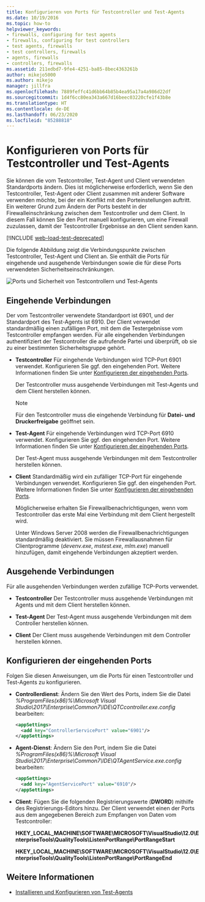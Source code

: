 ```yaml
---
title: Konfigurieren von Ports für Testcontroller und Test-Agents
ms.date: 10/19/2016
ms.topic: how-to
helpviewer_keywords:
- firewalls, configuring for test agents
- firewalls, configuring for test controllers
- test agents, firewalls
- test controllers, firewalls
- agents, firewalls
- controllers, firewalls
ms.assetid: 211edbd7-9fe4-4251-ba85-8bec4363261b
author: mikejo5000
ms.author: mikejo
manager: jillfra
ms.openlocfilehash: 7889feffc41d6bb64b85b4ea95a17a4a986d22df
ms.sourcegitcommit: 1d4f6cc80ea343a667d16beec03220cfe1f43b8e
ms.translationtype: HT
ms.contentlocale: de-DE
ms.lasthandoff: 06/23/2020
ms.locfileid: "85288818"
---
```

# <a name="configure-ports-for-test-controllers-and-test-agents"></a>Konfigurieren von Ports für Testcontroller und Test-Agents

Sie können die vom Testcontroller, Test-Agent und Client verwendeten Standardports ändern. Dies ist möglicherweise erforderlich, wenn Sie den Testcontroller, Test-Agent oder Client zusammen mit anderer Software verwenden möchte, bei der ein Konflikt mit den Porteinstellungen auftritt. Ein weiterer Grund zum Ändern der Ports besteht in der Firewalleinschränkung zwischen dem Testcontroller und dem Client. In diesem Fall können Sie den Port manuell konfigurieren, um eine Firewall zuzulassen, damit der Testcontroller Ergebnisse an den Client senden kann.

[!INCLUDE [web-load-test-deprecated](includes/web-load-test-deprecated.md)]

Die folgende Abbildung zeigt die Verbindungspunkte zwischen Testcontroller, Test-Agent und Client an. Sie enthält die Ports für eingehende und ausgehende Verbindungen sowie die für diese Ports verwendeten Sicherheitseinschränkungen.

![Ports und Sicherheit von Testcontrollern und Test-Agents](../test/media/test-controller-agent-firewall.png)

## <a name="incoming-connections"></a>Eingehende Verbindungen

Der vom Testcontroller verwendete Standardport ist 6901, und der Standardport des Test-Agents ist 6910. Der Client verwendet standardmäßig einen zufälligen Port, mit dem die Testergebnisse vom Testcontroller empfangen werden. Für alle eingehenden Verbindungen authentifiziert der Testcontroller die aufrufende Partei und überprüft, ob sie zu einer bestimmten Sicherheitsgruppe gehört.

- **Testcontroller** Für eingehende Verbindungen wird TCP-Port 6901 verwendet. Konfigurieren Sie ggf. den eingehenden Port. Weitere Informationen finden Sie unter [Konfigurieren der eingehenden Ports](#configure-the-incoming-ports).

    Der Testcontroller muss ausgehende Verbindungen mit Test-Agents und dem Client herstellen können.

    > [!NOTE]
    > Für den Testcontroller muss die eingehende Verbindung für **Datei- und Druckerfreigabe** geöffnet sein.

- **Test-Agent** Für eingehende Verbindungen wird TCP-Port 6910 verwendet. Konfigurieren Sie ggf. den eingehenden Port. Weitere Informationen finden Sie unter [Konfigurieren der eingehenden Ports](#configure-the-incoming-ports).

   Der Test-Agent muss ausgehende Verbindungen mit dem Testcontroller herstellen können.

- **Client** Standardmäßig wird ein zufälliger TCP-Port für eingehende Verbindungen verwendet. Konfigurieren Sie ggf. den eingehenden Port. Weitere Informationen finden Sie unter [Konfigurieren der eingehenden Ports](#configure-the-incoming-ports).

   Möglicherweise erhalten Sie Firewallbenachrichtigungen, wenn vom Testcontroller das erste Mal eine Verbindung mit dem Client hergestellt wird.

   Unter Windows Server 2008 werden die Firewallbenachrichtigungen standardmäßig deaktiviert. Sie müssen Firewallausnahmen für Clientprogramme (*devenv.exe*, *mstest.exe*, *mlm.exe*) manuell hinzufügen, damit eingehende Verbindungen akzeptiert werden.

## <a name="outgoing-connections"></a>Ausgehende Verbindungen

Für alle ausgehenden Verbindungen werden zufällige TCP-Ports verwendet.

- **Testcontroller** Der Testcontroller muss ausgehende Verbindungen mit Agents und mit dem Client herstellen können.

- **Test-Agent** Der Test-Agent muss ausgehende Verbindungen mit dem Controller herstellen können.

- **Client** Der Client muss ausgehende Verbindungen mit dem Controller herstellen können.

## <a name="configure-the-incoming-ports"></a>Konfigurieren der eingehenden Ports

Folgen Sie diesen Anweisungen, um die Ports für einen Testcontroller und Test-Agents zu konfigurieren.

- **Controllerdienst**: Ändern Sie den Wert des Ports, indem Sie die Datei *%ProgramFiles(x86)%\Microsoft Visual Studio\2017\Enterprise\Common7\IDE\QTCcontroller.exe.config* bearbeiten:

    ```xml
    <appSettings>
      <add key="ControllerServicePort" value="6901"/>
    </appSettings>
    ```

- **Agent-Dienst**: Ändern Sie den Port, indem Sie die Datei *%ProgramFiles(x86)%\Microsoft Visual Studio\2017\Enterprise\Common7\IDE\QTAgentService.exe.config* bearbeiten:

    ```xml
    <appSettings>
      <add key="AgentServicePort" value="6910"/>
    </appSettings>
    ```

- **Client**: Fügen Sie die folgenden Registrierungswerte (**DWORD**) mithilfe des Registrierungs-Editors hinzu. Der Client verwendet einen der Ports aus dem angegebenen Bereich zum Empfangen von Daten vom Testcontroller:

     **HKEY_LOCAL_MACHINE\SOFTWARE\MICROSOFT\VisualStudio\12.0\EnterpriseTools\QualityTools\ListenPortRange\PortRangeStart**

     **HKEY_LOCAL_MACHINE\SOFTWARE\MICROSOFT\VisualStudio\12.0\EnterpriseTools\QualityTools\ListenPortRange\PortRangeEnd**

## <a name="see-also"></a>Weitere Informationen

- [Installieren und Konfigurieren von Test-Agents](../test/lab-management/install-configure-test-agents.md)
